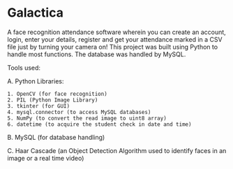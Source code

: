 # Galactica
A face recognition attendance software wherein you can create an account, login, enter your details, register and get your attendance marked in a CSV file just by turning your camera on! This project was built using Python to handle most functions. The database was handled by MySQL.

Tools used:

A. Python Libraries:

    1. OpenCV (for face recognition)
    2. PIL (Python Image Library)
    3. tkinter (for GUI)
    4. mysql.connector (to access MySQL databases)
    5. NumPy (to convert the read image to uint8 array)
    6. datetime (to acquire the student check in date and time)
    
B. MySQL (for database handling)

C. Haar Cascade (an Object Detection Algorithm used to identify faces in an image or a real time video)
